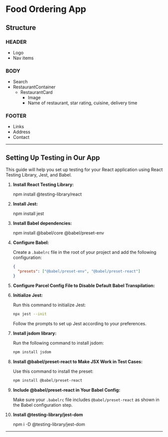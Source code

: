 # Food Ordering App

## Structure

### HEADER

- Logo
- Nav items

### BODY

- Search
- RestaurantContainer
  - RestaurantCard
    - Image
    - Name of restaurant, star rating, cuisine, delivery time

### FOOTER

- Links
- Address
- Contact

---

## Setting Up Testing in Our App

This guide will help you set up testing for your React application using React Testing Library, Jest, and Babel.

1. **Install React Testing Library:**

   npm install @testing-library/react

2. **Install Jest:**

   npm install jest

3. **Install Babel dependencies:**

   npm install @babel/core @babel/preset-env

4. **Configure Babel:**

   Create a `.babelrc` file in the root of your project and add the following configuration:

   ```json
   {
     "presets": ["@babel/preset-env", "@babel/preset-react"]
   }
   ```

5. **Configure Parcel Config File to Disable Default Babel Transpilation:**

6. **Initialize Jest:**

   Run this command to initialize Jest:

   ```bash
   npx jest --init
   ```

   Follow the prompts to set up Jest according to your preferences.

7. **Install jsdom library:**

   Run the following command to install jsdom:

   ```bash
   npm install jsdom
   ```

8. **Install @babel/preset-react to Make JSX Work in Test Cases:**

   Use this command to install the preset:

   ```bash
   npm install @babel/preset-react
   ```

9. **Include @babel/preset-react in Your Babel Config:**

   Make sure your `.babelrc` file includes `@babel/preset-react` as shown in the Babel configuration step.

10. **Install @testing-library/jest-dom**

    npm i -D @testing-library/jest-dom

---
